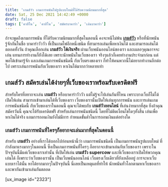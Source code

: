 ```yaml
---
title: 'เกมส์วัว เกมการพนันไพ่รูปแบบใหม่ที่ได้รับความนิยมมากที่สุด'
date: Sat, 25 Dec 2021 14:42:49 +0000
draft: false
tags: ['คาสิโน', 'คาสิโน', 'สมัครบาคาร่า', 'เล่นบาคาร่า']
---
```


ถ้าจะพูดถึงเกมการพนัน ที่ได้รับความนิยมมากที่สุดในตอนนี้ คงจะหนีไม่พ้น [**เกมส์วัว**](/archives/) หรือที่นักพนันรู้จักกันในชื่อ บาคาร่าวัววัว ที่เป็นเกมไพ่อีกหนึ่งชนิด ที่สามารถเล่นเพื่อหาเงินได้ และสามารถเล่นได้ตลอดทั้งวัน ถ้าคุณเลือกเล่น **เกมส์วัว ได้เงินจริง** ผ่านเว็บพนันออนไลน์ของเรา และเผลอๆคุณอาจจะเล่น แทนการทำงานก็ยังได้เลย เพราะนักพนันในเว็บของเรา จริงๆแล้วก็เคยทำงานประจำมาก่อน แต่พอได้เข้ามารู้จัก และเล่นเกมการพนันชนิดนี้ กับเว็บตรงของเรา ก็ทำให้คนพวกนี้ไม่อยากทำงานอีกต่อไป เพราะเล่นการพนันกับเว็บของเรา หาเงินได้มากกว่าหลายเท่า

**เกมส์วัว สมัครเล่นได้ง่ายๆที่เว็บของเราพร้อมรับเครดิตฟรี**
------------------------------------------------------------

สำหรับใครที่อยากจะเล่น **เกมส์วัว** หรือบาคาร่าวัววัว แต่ไม่รู้จะไปเล่นกันที่ไหน เพราะบางเว็บก็ไม่ได้เปิดให้เล่น สามารถเข้ามาเล่นได้ที่เว็บของเรา เว็บของเรานั้นเปิดให้เล่นทุกการพนัน และการเล่นเกมการพนันชนิดนี้ กับเว็บของเราในตอนนี้ คุณจะได้พบกับ **เกมส์วัวออนไลน์** ที่เล่นง่ายมากที่สุด ยิ่งถ้าคุณสมัครวันนี้ คุณจะได้รับเครดิตฟรี สำหรับเล่นการพนันชนิดนี้ โดยที่ไม่ติดเงื่อนไขใดๆทั้งสิ้น เล่นเพื่อหาเงินได้จริง แถมการถอนเงินยังไม่มีการ กำหนดขั้นต่ำในการถอนเงินแต่อย่างใด

### **เกมส์วัว เกมการพนันที่ใครๆก็อยากจะเล่นมากที่สุดในตอนนี้**

สำหรับ **เกมส์วัว** อย่างที่เราได้บอกไปก่อนหน้านี้ว่า เกมการพนันชนิดนี้ เป็นเกมการพนันรูปแบบใหม่ ที่กำลังมาแรงมากๆในตอนนี้ ซึ่งเป็นเกมการพนันที่ใครๆ ก็อยากจะเข้ามาเล่นกับเว็บของเรา เพราะในปัจจุบันนี้มีแค่เว็บของเราเท่านั้น ที่เปิดให้เล่น **เกมส์วัว** **supercow** และที่เว็บของเราเปิดให้พวกคุณเล่นได้ ก็เพราะว่าเว็บของเรานั้น เป็นเว็บพนันออนไลน์ เว็บตรงเว็บเดียวที่ยังเหลืออยู่ การจะหาเว็บแบบเราได้นั้น หาได้ยากมากๆในปัจจุบันนี้ นี่เลยเป็นเหตุผลที่ทำให้ นักพนันทั่วโลกตามหาเว็บของเรา และพากันเข้ามาเล่นกันตลอด

\[ux\_image id="2323"\]